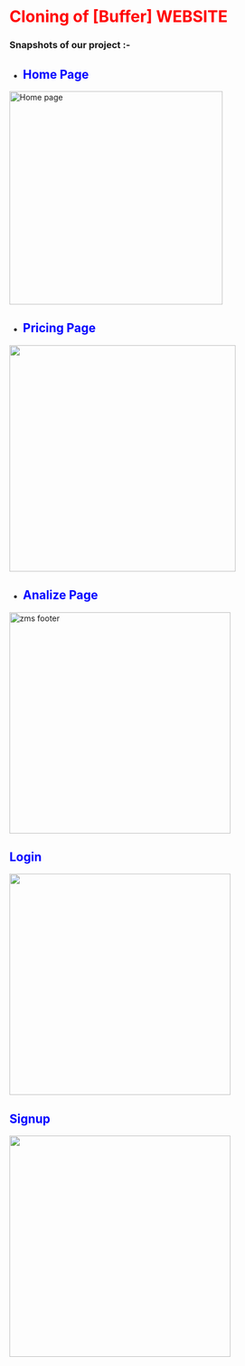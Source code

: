 # <span style="color:red"> Cloning of [Buffer] WEBSITE</span>



### Snapshots of our project :- 

- ## <span style="color:blue"> Home Page </span>

<img width="377" alt="Home page" src="https://miro.medium.com/max/700/1*5EGApnWaGzam6QFebnfvVg.png">



- ## <span style="color:blue"> Pricing Page</span>

<img width="400" alt="" src="https://miro.medium.com/max/1400/1*DhhH9H4G2_XqpTyRiM9a0Q.png">


- ## <span style="color:blue">Analize Page</span>
 <img width="391" alt="zms footer" src="https://miro.medium.com/max/1400/1*QI332NLAyazbdsLkDel5xA.png">
 
  ## <span style="color:blue">Login</span>
 <img width="391" alt="" src="https://miro.medium.com/max/1400/1*E410dOkQBetq-0zPm-CfJQ.png">
 
  ## <span style="color:blue">Signup</span>
 <img width="391" alt="" src="https://miro.medium.com/max/1400/1*pJ3kmrd8AQCxRZyIfzpSFQ.png">
 


